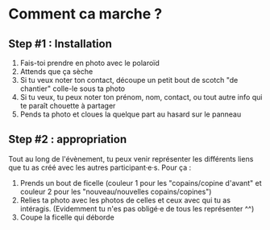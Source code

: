 # Comment ca marche ?

## Step #1 : Installation
1) Fais-toi prendre en photo avec le polaroïd  
2) Attends que ça sèche  
3) Si tu veux noter ton contact, découpe un petit bout de scotch "de chantier" colle-le sous ta photo  
3) Si tu veux, tu peux noter ton prénom, nom, contact, ou tout autre info qui te paraît chouette à partager  
4) Pends ta photo et cloues la quelque part au hasard sur le panneau  

## Step #2 : appropriation
Tout au long de l'évènement, tu peux venir représenter les différents liens que tu as créé avec les autres participant·e·s. Pour ça :   
1) Prends un bout de ficelle (couleur 1 pour les "copains/copine d'avant" et couleur 2 pour les "nouveau/nouvelles copains/copines")  
2) Relies ta photo avec les photos de celles et ceux avec qui tu as intéragis. (Evidemment tu n'es pas obligé·e de tous les représenter ^^)  
3) Coupe la ficelle qui déborde  


